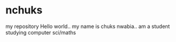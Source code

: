 # nchuks
my repository
Hello world.. my name is chuks nwabia..
am a student studying computer sci/maths
